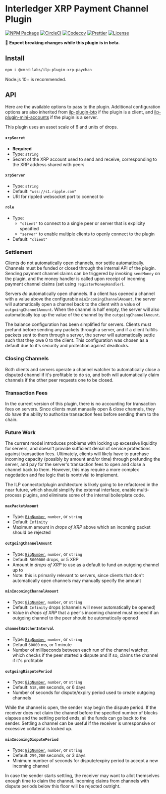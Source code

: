 # Interledger XRP Payment Channel Plugin

[![NPM Package](https://img.shields.io/npm/v/@xmrd-labs/ilp-plugin-xrp-paychan.svg?style=flat-square&logo=npm)](https://npmjs.org/package/@xmrd-labs/ilp-plugin-xrp-paychan)
[![CircleCI](https://img.shields.io/circleci/project/github/xmrd-labs/ilp-plugin-xrp-paychan/master.svg?style=flat-square&logo=circleci)](https://circleci.com/gh/xmrd-labs/ilp-plugin-xrp-paychan)
[![Codecov](https://img.shields.io/codecov/c/github/xmrd-labs/ilp-plugin-xrp-paychan.svg?style=flat-square&logo=codecov)](https://codecov.io/gh/xmrd-labs/ilp-plugin-xrp-paychan)
[![Prettier](https://img.shields.io/badge/code_style-prettier-brightgreen.svg?style=flat-square)](https://prettier.io/)
[![License](https://img.shields.io/npm/l/@xmrd-labs/ilp-plugin-xrp-paychan.svg?style=flat-square)](https://github.com/xmrd-labs/ilp-plugin-xrp-paychan/blob/master/LICENSE)

🚨 **Expect breaking changes while this plugin is in beta.**

## Install

```bash
npm i @xmrd-labs/ilp-plugin-xrp-paychan
```

Node.js 10+ is recommended.

## API

Here are the available options to pass to the plugin. Additional configuration options are also inherited from [ilp-plugin-btp](https://github.com/interledgerjs/ilp-plugin-btp) if the plugin is a client, and [ilp-plugin-mini-accounts](https://github.com/interledgerjs/ilp-plugin-mini-accounts) if the plugin is a server.

This plugin uses an asset scale of 6 and units of drops.

#### `xrpSecret`

- **Required**
- Type: `string`
- Secret of the XRP account used to send and receive, corresponding to the XRP address shared with peers

#### `xrpServer`

- Type: `string`
- Default: `"wss://s1.ripple.com"`
- URI for rippled websocket port to connect to

#### `role`

- Type:
  - `"client"` to connect to a single peer or server that is explicity specified
  - `"server"` to enable multiple clients to openly connect to the plugin
- Default: `"client"`

### Settlement

Clients do not automatically open channels, nor settle automatically. Channels must be funded or closed through the internal API of the plugin. Sending payment channel claims can be triggered by invoking `sendMoney` on the plugin, and the money handler is called upon receipt of incoming payment channel claims (set using `registerMoneyHandler`).

Servers _do_ automatically open channels. If a client has opened a channel with a value above the configurable `minIncomingChannelAmount`, the server will automatically open a channel back to the client with a value of `outgoingChannelAmount`. When the channel is half empty, the server will also automatically top up the value of the channel by the `outgoingChannelAmount`.

The balance configuration has been simplified for servers. Clients must prefund before sending any packets through a server, and if a client fulfills packets sent to them through a server, the server will automatically settle such that they owe 0 to the client. This configuration was chosen as a default due to it's security and protection against deadlocks.

### Closing Channels

Both clients and servers operate a channel watcher to automatically close a disputed channel if it's profitable to do so, and both will automatically claim channels if the other peer requests one to be closed.

### Transaction Fees

In the current version of this plugin, there is no accounting for transaction fees on servers. Since clients must manually open & close channels, they do have the ability to authorize transaction fees before sending them to the chain.

### Future Work

The current model introduces problems with locking up excessive liquidity for servers, and doesn't provide sufficient denial of service protections against transaction fees. Ultimately, clients will likely have to purchase incoming capacity (possibly by amount and/or time) through prefunding the server, and pay for the server's transaction fees to open and close a channel back to them. However, this may require a more complex negotiation and fee logic that is nontrivial to implement.

The ILP connector/plugin architecture is likely going to be refactored in the near future, which should simplify the external interface, enable multi-process plugins, and eliminate some of the internal boilerplate code.

#### `maxPacketAmount`

- Type: [`BigNumber`](http://mikemcl.github.io/bignumber.js/), `number`, or `string`
- Default: `Infinity`
- Maximum amount in _drops of XRP_ above which an incoming packet should be rejected

#### `outgoingChannelAmount`

- Type: [`BigNumber`](http://mikemcl.github.io/bignumber.js/), `number`, or `string`
- Default: `5000000` drops, or 5 XRP
- Amount in _drops of XRP_ to use as a default to fund an outgoing channel up to
- Note: this is primarily relevant to servers, since clients that don't automatically open channels may manually specify the amount

#### `minIncomingChannelAmount`

- Type: [`BigNumber`](http://mikemcl.github.io/bignumber.js/), `number`, or `string`
- Default: `Infinity` drops (channels will never automatically be opened)
- Value in _drops of XRP_ that a peer's incoming channel must exceed if an outgoing channel to the peer should be automatically opened

#### `channelWatcherInterval`

- Type: [`BigNumber`](http://mikemcl.github.io/bignumber.js/), `number`, or `string`
- Default `60000` ms, or 1 minute
- Number of milliseconds between each run of the channel watcher, which checks if the peer started a dispute and if so, claims the channel if it's profitable

#### `outgoingDisputePeriod`

- Type: [`BigNumber`](http://mikemcl.github.io/bignumber.js/), `number`, or `string`
- Default: `518,400` seconds, or 6 days
- Number of seconds for dispute/expiry period used to create outgoing channels

While the channel is open, the sender may begin the dispute period. If the receiver does not claim the channel before the specified number of blocks elapses and the settling period ends, all the funds can go back to the sender. Settling a channel can be useful if the receiver is unresponsive or excessive collateral is locked up.

#### `minIncomingDisputePeriod`

- Type: [`BigNumber`](http://mikemcl.github.io/bignumber.js/), `number`, or `string`
- Default: `259,200` seconds, or 3 days
- Minimum number of seconds for dispute/expiry period to accept a new incoming channel

In case the sender starts settling, the receiver may want to allot themselves enough time to claim the channel. Incoming claims from channels with dispute periods below this floor will be rejected outright.
